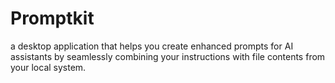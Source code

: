 # Promptkit
a desktop application that helps you create enhanced prompts for AI assistants by seamlessly combining your instructions with file contents from your local system.
